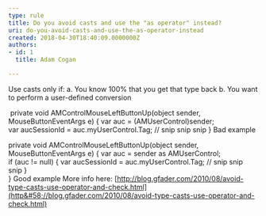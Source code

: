 ```yaml
---
type: rule
title: Do you avoid casts and use the "as operator" instead?
uri: do-you-avoid-casts-and-use-the-as-operator-instead
created: 2018-04-30T18:40:09.0000000Z
authors:
- id: 1
  title: Adam Cogan

---
```


 Use casts only if:
a. You know 100% that you get that type back
b. You want to perform a user-defined conversion 
 
​ private void AMControlMouseLeftButtonUp(object sender, MouseButtonEventArgs e)
{
 var auc = (AMUserControl)sender;     
 var aucSessionId = auc.myUserControl.Tag;
 // snip snip snip
}
Bad example​​​

private void AMControlMouseLeftButtonUp(object sender, MouseButtonEventArgs e)
{
 var auc = sender as AMUserControl;     
 if (auc != null)
 {
 var aucSessionId = auc.myUserControl.Tag;
 // snip snip snip
 }     
}
​Good example​
  More info here: ​[http://blog.gfader.com/2010/08/avoid-type-casts-use-operator-and-check.html](http&#58;//blog.gfader.com/2010/08/avoid-type-casts-use-operator-and-check.html)

